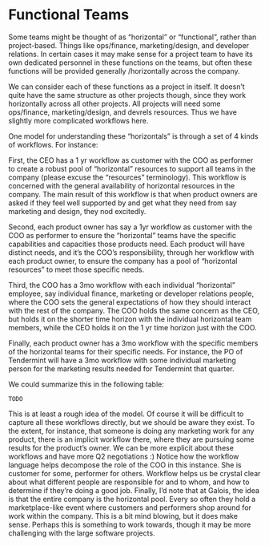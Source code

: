 # Functional Teams

Some teams might be thought of as “horizontal” or “functional”, rather than
project-based. Things like ops/finance, marketing/design, and developer
relations. In certain cases it may make sense for a project team to have its own
dedicated personnel in these functions on the teams, but often these functions
will be provided generally /horizontally across the company.

We can consider each of these functions as a project in itself. It doesn’t quite
have the same structure as other projects though, since they work horizontally
across all other projects. All projects will need some ops/finance,
marketing/design, and devrels resources. Thus we have slightly more complicated
workflows here.

One model for understanding these “horizontals” is through a set of 4 kinds of
workflows. For instance:

First, the CEO has a 1 yr workflow as customer with the COO as performer to
create a robust pool of “horizontal” resources to support all teams in the
company (please excuse the “resources” terminology). This workflow is concerned
with the general availability of horizontal resources in the company. The main
result of this workflow is that when product owners are asked if they feel well
supported by and get what they need from say marketing and design, they nod
excitedly.

Second, each product owner has say a 1yr workflow as customer with the COO as
performer to ensure the “horizontal” teams have the specific capabilities and
capacities those products need. Each product will have distinct needs, and it’s
the COO’s responsibility, through her workflow with each product owner, to
ensure the company has a pool of “horizontal resources” to meet those specific
needs.

Third, the COO has a 3mo workflow with each individual “horizontal” employee,
say individual finance, marketing or developer relations people, where the COO
sets the general expectations of how they should interact with the rest of the
company. The COO holds the same concern as the CEO, but holds it on the shorter
time horizon with the individual horizontal team members, while the CEO holds it
on the 1 yr time horizon just with the COO.

Finally, each product owner has a 3mo workflow with the specific members of the
horizontal teams for their specific needs. For instance, the PO of Tendermint
will have a 3mo workflow with some individual marketing person for the marketing
results needed for Tendermint that quarter.

We could summarize this in the following table:


``` 
TODO
``` 



This is at least a rough idea of the model. Of course it will be difficult to capture all these workflows directly, but we should be aware they exist. To the extent, for instance, that someone is doing any marketing work for any product, there is an implicit workflow there, where they are pursuing some results for the product’s owner. We can be more explicit about these workflows and have more Q2 negotiations :)
Notice how the workflow language helps decompose the role of the COO in this instance. She is customer for some, performer for others. Workflow helps us be crystal clear about what different people are responsible for and to whom, and how to determine if they’re doing a good job.
Finally, I’d note that at Galois, the idea is that the entire company is the horizontal pool. Every so often they hold a marketplace-like event where customers and performers shop around for work within the company. This is a bit mind blowing, but it does make sense. Perhaps this is something to work towards, though it may be more challenging with the large software projects.

